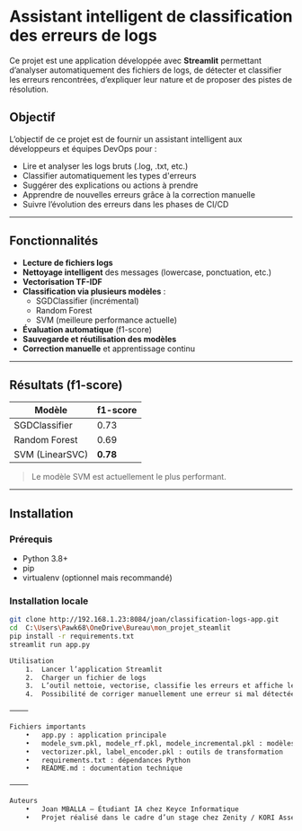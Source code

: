 # Assistant intelligent de classification des erreurs de logs

Ce projet est une application développée avec **Streamlit** permettant d’analyser automatiquement des fichiers de logs, de détecter et classifier les erreurs rencontrées, d’expliquer leur nature et de proposer des pistes de résolution.

## Objectif

L’objectif de ce projet est de fournir un assistant intelligent aux développeurs et équipes DevOps pour :

- Lire et analyser les logs bruts (.log, .txt, etc.)
- Classifier automatiquement les types d'erreurs
- Suggérer des explications ou actions à prendre
- Apprendre de nouvelles erreurs grâce à la correction manuelle
- Suivre l’évolution des erreurs dans les phases de CI/CD

---

## Fonctionnalités

- **Lecture de fichiers logs**
- **Nettoyage intelligent** des messages (lowercase, ponctuation, etc.)
- **Vectorisation TF-IDF**
- **Classification via plusieurs modèles** :
  - SGDClassifier (incrémental)
  - Random Forest
  - SVM (meilleure performance actuelle)
- **Évaluation automatique** (f1-score)
- **Sauvegarde et réutilisation des modèles**
- **Correction manuelle** et apprentissage continu

---

## Résultats (f1-score)

| Modèle              | f1-score |
|---------------------|----------|
| SGDClassifier       | 0.73     |
| Random Forest       | 0.69     |
| SVM (LinearSVC)     | **0.78** |

> Le modèle SVM est actuellement le plus performant.

---

## Installation

### Prérequis

- Python 3.8+
- pip
- virtualenv (optionnel mais recommandé)

### Installation locale

```bash
git clone http://192.168.1.23:8084/joan/classification-logs-app.git
cd  C:\Users\Pawk68\OneDrive\Bureau\mon_projet_steamlit
pip install -r requirements.txt
streamlit run app.py

Utilisation
	1.	Lancer l’application Streamlit
	2.	Charger un fichier de logs
	3.	L’outil nettoie, vectorise, classifie les erreurs et affiche les rapports
	4.	Possibilité de corriger manuellement une erreur si mal détectée

⸻

Fichiers importants
	•	app.py : application principale
	•	modele_svm.pkl, modele_rf.pkl, modele_incremental.pkl : modèles entraînés
	•	vectorizer.pkl, label_encoder.pkl : outils de transformation
	•	requirements.txt : dépendances Python
	•	README.md : documentation technique

⸻

Auteurs
	•	Joan MBALLA — Étudiant IA chez Keyce Informatique
	•	Projet réalisé dans le cadre d’un stage chez Zenity / KORI Asset Management